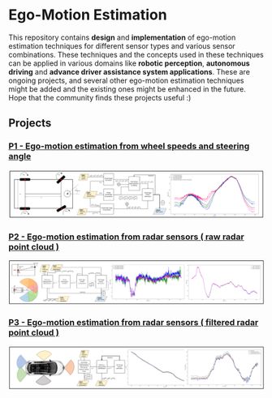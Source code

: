 # Ego-Motion Estimation
This repository contains **design** and **implementation** of ego-motion estimation techniques for different sensor types and various sensor combinations. These techniques and the concepts used in these techniques can be applied in various domains like **robotic perception**, **autonomous driving** and **advance driver assistance system applications**. These are ongoing projects, and several other ego-motion estimation techniques might be added and the existing ones might be enhanced in the future. Hope that the community finds these projects useful :)

## Projects

### [P1 - Ego-motion estimation from wheel speeds and steering angle](https://github.com/UditBhaskar19/EGO_MOTION_ESTIMATION/tree/main/1_egomotion_wheel_speed)
[![](https://github.com/UditBhaskar19/EGO_MOTION_ESTIMATION/blob/main/readme_artifacts/P1_cover_img.PNG)](https://github.com/UditBhaskar19/EGO_MOTION_ESTIMATION/tree/main/1_egomotion_wheel_speed)

### [P2 - Ego-motion estimation from radar sensors ( raw radar point cloud )](https://github.com/UditBhaskar19/EGO_MOTION_ESTIMATION/tree/main/2_egomotion_radar_polar)
[![](https://github.com/UditBhaskar19/EGO_MOTION_ESTIMATION/blob/main/readme_artifacts/P2_cover_img.PNG)](https://github.com/UditBhaskar19/EGO_MOTION_ESTIMATION/tree/main/2_egomotion_radar_polar)

### [P3 - Ego-motion estimation from radar sensors ( filtered radar point cloud )](https://github.com/UditBhaskar19/EGO_MOTION_ESTIMATION/tree/main/3_egomotion_radar_cartesian)
[![](https://github.com/UditBhaskar19/EGO_MOTION_ESTIMATION/blob/main/readme_artifacts/P3_cover_img.PNG)](https://github.com/UditBhaskar19/EGO_MOTION_ESTIMATION/tree/main/3_egomotion_radar_cartesian)
